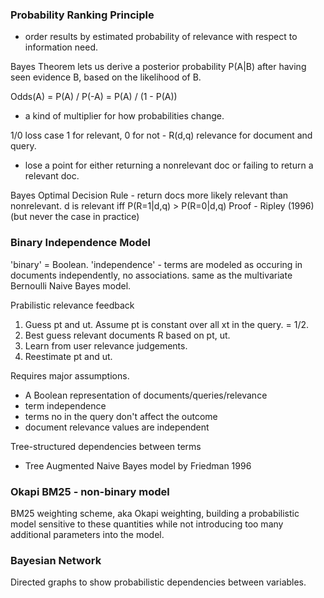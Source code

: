 ### Probability Ranking Principle
* order results by estimated probability of relevance with respect to information need.

Bayes Theorem lets us derive a posterior probability P(A|B) after
having seen evidence B, based on the likelihood of B.

Odds(A) = P(A) / P(-A) = P(A) / (1 - P(A))
- a kind of multiplier for how probabilities change.

1/0 loss case
1 for relevant, 0 for not - R(d,q) relevance for document and query.
* lose a point for either returning a nonrelevant doc or failing to return a relevant doc.

Bayes Optimal Decision Rule - return docs more likely relevant than nonrelevant.
d is relevant iff P(R=1|d,q) > P(R=0|d,q)
Proof - Ripley (1996) (but never the case in practice)

### Binary Independence Model
'binary' = Boolean.
'independence' - terms are modeled as occuring in documents independently, no associations.
same as the multivariate Bernoulli Naive Bayes model.

Prabilistic relevance feedback
1. Guess pt and ut. Assume pt is constant over all xt in the query. = 1/2.
2. Best guess relevant documents R based on pt, ut.
3. Learn from user relevance judgements.
4. Reestimate pt and ut.

Requires major assumptions.
* A Boolean representation of documents/queries/relevance
* term independence
* terms no in the query don't affect the outcome
* document relevance values are independent

Tree-structured dependencies between terms
* Tree Augmented Naive Bayes model by Friedman 1996

### Okapi BM25 - non-binary model
BM25 weighting scheme, aka Okapi weighting, building a probabilistic model sensitive
to these quantities while not introducing too many additional parameters into the model.

### Bayesian Network
Directed graphs to show probabilistic dependencies between variables.

